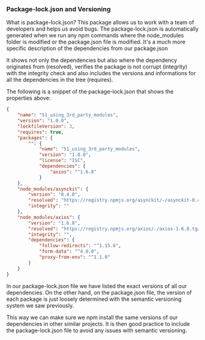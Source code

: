 
### Package-lock.json and Versioning 

What is package-lock.json? This package allows us to work with a team of developers and helps us avoid bugs. The package-lock.json is automatically generated when we run any npm commands where the node_modules folder is modified or the package.json file is modified. It's a much more specific description of the dependencies from our package.json

It shows not only the dependencies but also where the dependency originates from (resolved), verifies the package is not corrupt (integrity) with the integrity check and also includes the versions and informations for all the dependencies in the tree (requires).

The following is a snippet of the package-lock.json that shows the properties above:

```json
{
	"name": "51_using_3rd_party_modules",
	"version": "1.0.0",
	"lockfileVersion": 3,
	"requires": true,
	"packages": {
		"": {
			"name": "51_using_3rd_party_modules",
			"version": "1.0.0",
			"license": "ISC",
			"dependencies": {
				"axios": "^1.6.8"
			}
	},
	"node_modules/asynckit": {
		"version": "0.4.0",
		"resolved": "https://registry.npmjs.org/asynckit/-/asynckit-0.4.0.tgz",
		"integrity": ""
	},
	"node_modules/axios": {
		"version": "1.6.8",
		"resolved": "https://registry.npmjs.org/axios/-/axios-1.6.8.tgz",
		"integrity": "",
		"dependencies": {
			"follow-redirects": "^1.15.6",
			"form-data": "^4.0.0",
			"proxy-from-env": "^1.1.0"
		}
	}
}
```

In our package-lock.json file we have listed the exact versions of all our dependencies. On the other hand, on the package.json file, the version of each package is just loosely determined with the semantic versioning system we saw previously. 

This way we can make sure we npm install the same versions of our dependencies in other similar projects. It is then good practice to include the package-lock.json file to avoid any issues with semantic versioning. 